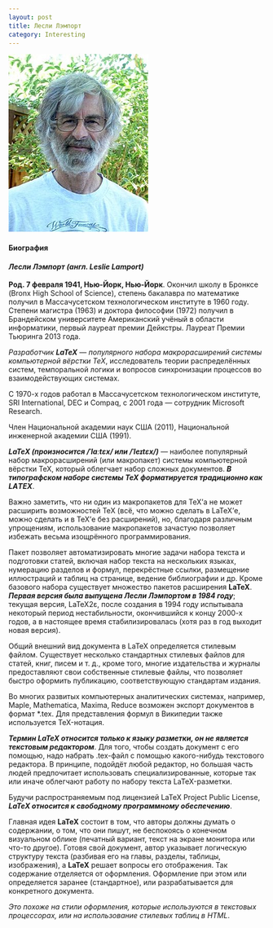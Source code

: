 ```yaml
---
layout: post
title: Лесли Лэмпорт
category: Interesting
---
```

![](/image/my_image/Leslie_lamport.jpg)

#### **Биография**

#### *Лесли Лэмпорт (англ. Leslie Lamport)*

**Род. 7 февраля 1941, Нью-Йорк, Нью-Йорк**. Окончил школу в Бронксе (Bronx High School of Science), степень бакалавра по математике получил в Массачусетском технологическом институте в 1960 году. Степени магистра (1963) и доктора философии (1972) получил в Брандейском университете Американский учёный в области информатики, первый лауреат премии Дейкстры. Лауреат Премии Тьюринга 2013 года.

 *Разработчик **LaTeX** — популярного набора макрорасширений системы компьютерной вёрстки TeX*, исследователь теории распределённых систем, темпоральной логики и вопросов синхронизации процессов во взаимодействующих системах. 

С 1970-х годов работал в Массачусетском технологическом институте, SRI International, DEC и Compaq, с 2001 года — сотрудник Microsoft Research.

Член Национальной академии наук США (2011), Национальной инженерной академии США (1991).


***LaTeX (произносится /ˈlɑːtɛx/ или /ˈleɪtɛx/)*** — наиболее популярный набор макрорасширений (или макропакет) системы компьютерной вёрстки TeX, который облегчает набор сложных документов. ***В типографском наборе системы TeX форматируется традиционно как LAΤΕΧ***.

Важно заметить, что ни один из макропакетов для TeX’а не может расширить возможностей TeX (всё, что можно сделать в LaTeX’е, можно сделать и в TeX’е без расширений), но, благодаря различным упрощениям, использование макропакетов зачастую позволяет избежать весьма изощрённого программирования.

Пакет позволяет автоматизировать многие задачи набора текста и подготовки статей, включая набор текста на нескольких языках, нумерацию разделов и формул, перекрёстные ссылки, размещение иллюстраций и таблиц на странице, ведение библиографии и др. Кроме базового набора существует множество пакетов расширения **LaTeX**. ***Первая версия была выпущена Лесли Лэмпортом в 1984 году***; текущая версия, LaTeX2ε, после создания в 1994 году испытывала некоторый период нестабильности, окончившийся к концу 2000-х годов, а в настоящее время стабилизировалась (хотя раз в год выходит новая версия).

Общий внешний вид документа в LaTeX определяется стилевым файлом. Существует несколько стандартных стилевых файлов для статей, книг, писем и т. д., кроме того, многие издательства и журналы предоставляют свои собственные стилевые файлы, что позволяет быстро оформить публикацию, соответствующую стандартам издания.

Во многих развитых компьютерных аналитических системах, например, Maple, Mathematica, Maxima, Reduce возможен экспорт документов в формат *.tex. Для представления формул в Википедии также используется TeX-нотация.

***Термин LaTeX относится только к языку разметки, он не является текстовым редактором***. Для того, чтобы создать документ с его помощью, надо набрать .tex-файл с помощью какого-нибудь текстового редактора. В принципе, подойдёт любой редактор, но большая часть людей предпочитает использовать специализированные, которые так или иначе облегчают работу по набору текста LaTeX-разметки.

Будучи распространяемым под лицензией LaTeX Project Public License, ***LaTeX относится к свободному программному обеспечению***.

Главная идея **LaTeX** состоит в том, что авторы должны думать о содержании, о том, что они пишут, не беспокоясь о конечном визуальном облике (печатный вариант, текст на экране монитора или что-то другое). Готовя свой документ, автор указывает логическую структуру текста (разбивая его на главы, разделы, таблицы, изображения), а **LaTeX** решает вопросы его отображения. Так содержание отделяется от оформления. Оформление при этом или определяется заранее (стандартное), или разрабатывается для конкретного документа.

*Это похоже на стили оформления, которые используются в текстовых процессорах, или на использование стилевых таблиц в HTML*.
